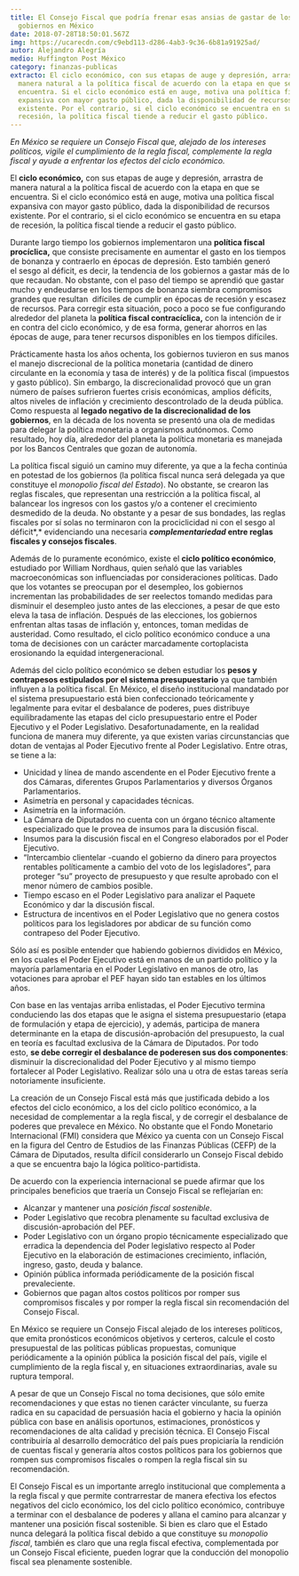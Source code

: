 ```yaml
---
title: El Consejo Fiscal que podría frenar esas ansias de gastar de los
  gobiernos en México
date: 2018-07-28T18:50:01.567Z
img: https://ucarecdn.com/c9ebd113-d286-4ab3-9c36-6b81a91925ad/
autor: Alejandro Alegría
medio: Huffington Post México
category: finanzas-publicas
extracto: El ciclo económico, con sus etapas de auge y depresión, arrastra de
  manera natural a la política fiscal de acuerdo con la etapa en que se
  encuentra. Si el ciclo económico está en auge, motiva una política fiscal
  expansiva con mayor gasto público, dada la disponibilidad de recursos
  existente. Por el contrario, si el ciclo económico se encuentra en su etapa de
  recesión, la política fiscal tiende a reducir el gasto público.
---
```

*En México se requiere un Consejo Fiscal que, alejado de los intereses políticos, vigile el cumplimiento de la regla fiscal, complemente la regla fiscal y ayude a enfrentar los efectos del ciclo económico.*

El **ciclo económico,** con sus etapas de auge y depresión, arrastra de manera natural a la política fiscal de acuerdo con la etapa en que se encuentra. Si el ciclo económico está en auge, motiva una política fiscal expansiva con mayor gasto público, dada la disponibilidad de recursos existente. Por el contrario, si el ciclo económico se encuentra en su etapa de recesión, la política fiscal tiende a reducir el gasto público. 

Durante largo tiempo los gobiernos implementaron una **política fiscal procíclica,** que consiste precisamente en aumentar el gasto en los tiempos de bonanza y contraerlo en épocas de depresión. Esto también generó el sesgo al déficit, es decir, la tendencia de los gobiernos a gastar más de lo que recaudan. No obstante, con el paso del tiempo se aprendió que gastar mucho y endeudarse en los tiempos de bonanza siembra compromisos grandes que resultan  difíciles de cumplir en épocas de recesión y escasez de recursos. Para corregir esta situación, poco a poco se fue configurando alrededor del planeta la **política fiscal contracíclica,** con la intención de ir en contra del ciclo económico, y de esa forma, generar ahorros en las épocas de auge, para tener recursos disponibles en los tiempos difíciles. 

Prácticamente hasta los años ochenta, los gobiernos tuvieron en sus manos el manejo discrecional de la política monetaria (cantidad de dinero circulante en la economía y tasa de interés) y de la política fiscal (impuestos y gasto público). Sin embargo, la discrecionalidad provocó que un gran número de países sufrieron fuertes crisis económicas, amplios déficits, altos niveles de inflación y crecimiento descontrolado de la deuda pública. Como respuesta al **legado negativo de la discrecionalidad de los gobiernos**, en la década de los noventa se presentó una ola de medidas para delegar la política monetaria a organismos autónomos. Como resultado, hoy día, alrededor del planeta la política monetaria es manejada por los Bancos Centrales que gozan de autonomía.  

La política fiscal siguió un camino muy diferente, ya que a la fecha continúa en potestad de los gobiernos (la política fiscal nunca será delegada ya que constituye el *monopolio fiscal del Estado*). No obstante, se crearon las reglas fiscales, que representan una restricción a la política fiscal, al balancear los ingresos con los gastos y/o a contener el crecimiento desmedido de la deuda. No obstante y a pesar de sus bondades, las reglas fiscales por sí solas no terminaron con la prociclicidad ni con el sesgo al déficit*,* evidenciando una necesaria ***complementariedad* entre reglas fiscales y consejos fiscales**. 

Además de lo puramente económico, existe el **ciclo político económico**, estudiado por William Nordhaus, quien señaló que las variables macroeconómicas son influenciadas por consideraciones políticas. Dado que los votantes se preocupan por el desempleo, los gobiernos incrementan las probabilidades de ser reelectos tomando medidas para disminuir el desempleo justo antes de las elecciones, a pesar de que esto eleva la tasa de inflación. Después de las elecciones, los gobiernos enfrentan altas tasas de inflación y, entonces, toman medidas de austeridad. Como resultado, el ciclo político económico conduce a una toma de decisiones con un carácter marcadamente cortoplacista erosionando la equidad intergeneracional.

Además del ciclo político económico se deben estudiar los **pesos y contrapesos estipulados por el sistema presupuestario** ya que también influyen a la política fiscal. En México, el diseño institucional mandatado por el sistema presupuestario está bien confeccionado teóricamente y legalmente para evitar el desbalance de poderes, pues distribuye equilibradamente las etapas del ciclo presupuestario entre el Poder Ejecutivo y el Poder Legislativo. Desafortunadamente, en la realidad funciona de manera muy diferente, ya que existen varias circunstancias que dotan de ventajas al Poder Ejecutivo frente al Poder Legislativo. Entre otras, se tiene a la: 

* Unicidad y línea de mando ascendente en el Poder Ejecutivo frente a dos Cámaras, diferentes Grupos Parlamentarios y diversos Órganos Parlamentarios. 
* Asimetría en personal y capacidades técnicas. 
* Asimetría en la información. 
* La Cámara de Diputados no cuenta con un órgano técnico altamente especializado que le provea de insumos para la discusión fiscal.
* Insumos para la discusión fiscal en el Congreso elaborados por el Poder Ejecutivo.
* “Intercambio clientelar -cuando el gobierno da dinero para proyectos rentables políticamente a cambio del voto de los legisladores”, para proteger “su” proyecto de presupuesto y que resulte aprobado con el menor número de cambios posible.
* Tiempo escaso en el Poder Legislativo para analizar el Paquete Económico y dar la discusión fiscal.
* Estructura de incentivos en el Poder Legislativo que no genera costos políticos para los legisladores por abdicar de su función como contrapeso del Poder Ejecutivo. 

Sólo así es posible entender que habiendo gobiernos divididos en México, en los cuales el Poder Ejecutivo está en manos de un partido político y la mayoría parlamentaria en el Poder Legislativo en manos de otro, las votaciones para aprobar el PEF hayan sido tan estables en los últimos años. 

Con base en las ventajas arriba enlistadas, el Poder Ejecutivo termina conduciendo las dos etapas que le asigna el sistema presupuestario (etapa de formulación y etapa de ejercicio), y además, participa de manera determinante en la etapa de discusión-aprobación del presupuesto, la cual en teoría es facultad exclusiva de la Cámara de Diputados. Por todo esto, **se debe corregir el desbalance de poderesen sus dos componentes**: disminuir la discrecionalidad del Poder Ejecutivo y al mismo tiempo fortalecer al Poder Legislativo. Realizar sólo una u otra de estas tareas sería notoriamente insuficiente.

La creación de un Consejo Fiscal está más que justificada debido a los efectos del ciclo económico, a los del ciclo político económico, a la necesidad de complementar a la regla fiscal, y de corregir el desbalance de poderes que prevalece en México. No obstante que el Fondo Monetario Internacional (FMI) considera que México ya cuenta con un Consejo Fiscal en la figura del Centro de Estudios de las Finanzas Públicas (CEFP) de la Cámara de Diputados, resulta difícil considerarlo un Consejo Fiscal debido a que se encuentra bajo la lógica político-partidista. 

De acuerdo con la experiencia internacional se puede afirmar que los principales beneficios que traería un Consejo Fiscal se reflejarían en: 

* Alcanzar y mantener una *posición fiscal sostenible*.
* Poder Legislativo que recobra plenamente su facultad exclusiva de discusión-aprobación del PEF. 
* Poder Legislativo con un órgano propio técnicamente especializado que erradica la dependencia del Poder legislativo respecto al Poder Ejecutivo en la elaboración de estimaciones crecimiento, inflación, ingreso, gasto, deuda y balance. 
* Opinión pública informada periódicamente de la posición fiscal prevaleciente. 
* Gobiernos que pagan altos costos políticos por romper sus compromisos fiscales y por romper la regla fiscal sin recomendación del Consejo Fiscal. 

En México se requiere un Consejo Fiscal alejado de los intereses políticos, que emita pronósticos económicos objetivos y certeros, calcule el costo presupuestal de las políticas públicas propuestas, comunique periódicamente a la opinión pública la posición fiscal del país, vigile el cumplimiento de la regla fiscal y, en situaciones extraordinarias, avale su ruptura temporal.

A pesar de que un Consejo Fiscal no toma decisiones, que sólo emite recomendaciones y que estas no tienen carácter vinculante, su fuerza radica en su capacidad de persuasión hacia el gobierno y hacia la opinión pública con base en análisis oportunos, estimaciones, pronósticos y recomendaciones de alta calidad y precisión técnica. El Consejo Fiscal contribuiría al desarrollo democrático del país pues propiciaría la rendición de cuentas fiscal y generaría altos costos políticos para los gobiernos que rompen sus compromisos fiscales o rompen la regla fiscal sin su recomendación. 

El Consejo Fiscal es un importante arreglo institucional que complementa a la regla fiscal y que permite contrarrestar de manera efectiva los efectos negativos del ciclo económico, los del ciclo político económico, contribuye a terminar con el desbalance de poderes y allana el camino para alcanzar y mantener una posición fiscal sostenible. Si bien es claro que el Estado nunca delegará la política fiscal debido a que constituye su *monopolio fiscal*, también es claro que una regla fiscal efectiva, complementada por un Consejo Fiscal eficiente, pueden lograr que la conducción del monopolio fiscal sea plenamente sostenible.